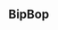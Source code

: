 ## BipBop

<!--
**AmnioticFluids/AmnioticFluids** is a ✨ _special_ ✨ repository because its `README.md` (this file) appears on your GitHub profile. 

Here are some ideas to get you started:

- 🔭 I’m currently working on: nada tbm :(
- 🌱 I’m currently learning: ornitorrincos.
- 👯 I’m looking to collaborate on: nada
- 🤔 I’m looking for help with: minha saúde mental <3
- 💬 Ask me about: ornitorrincos
- 📫 How to reach me: simples. Não chegue.
- 😄 Pronouns: BRA\Z\IL
- ⚡ Fun fact: ...
-->
